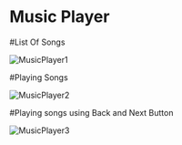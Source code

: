 # Music Player

#List Of Songs

![MusicPlayer1](https://user-images.githubusercontent.com/123725410/222978727-215dda69-92e9-45c6-9f0e-68ca99c3c450.png)

#Playing Songs

![MusicPlayer2](https://user-images.githubusercontent.com/123725410/222978813-7eb54cd6-4441-422b-bfe6-3b290fe8a391.png)

#Playing songs using Back and Next Button

![MusicPlayer3](https://user-images.githubusercontent.com/123725410/222978817-fb15c103-4ecb-41b1-bee1-603031d72e85.png)
